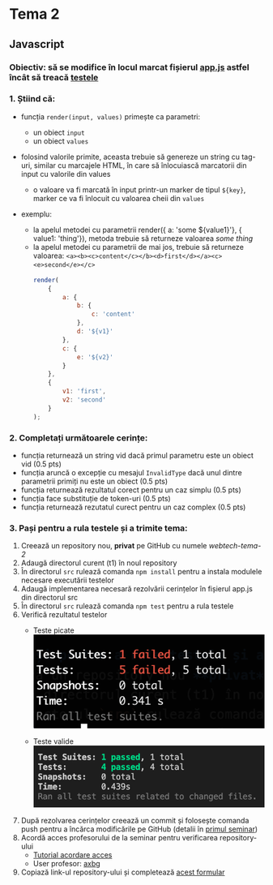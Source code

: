 # Tema 2

## Javascript

### Obiectiv: să se modifice în locul marcat fișierul [app.js](./src/app.js) astfel încât să treacă [testele](./src/test/)

### 1. Știind că:
- funcția `render(input, values)` primește ca parametri:
    - un obiect `input`
    - un obiect `values`

- folosind valorile primite, aceasta trebuie să genereze un string cu tag-uri, similar cu marcajele HTML, în care să înlocuiască marcatorii din input cu valorile din values
    - o valoare va fi marcată în input printr-un marker de tipul `${key}`, marker ce va fi înlocuit cu valoarea cheii din `values`

- exemplu:
    - la apelul metodei cu parametrii render({ a: 'some ${value1}'}, { value1: 'thing'}), metoda trebuie să returneze valoarea *<a>some thing</a>*
    - la apelul metodei cu parametrii de mai jos, trebuie să returneze valoarea: `<a><b><c>content</c></b><d>first</d></a><c><e>second</e></c>`
        ```javascript
        render(
            {
                a: {
                    b: {
                        c: 'content'
                    },
                    d: '${v1}'
                },
                c: {
                    e: '${v2}'
                }
            }, 
            {
                v1: 'first',
                v2: 'second'
            }
        );
        ```

### 2. Completați următoarele cerințe:
- funcția returnează un string vid dacă primul parametru este un obiect vid (0.5 pts)
- funcția aruncă o excepție cu mesajul `InvalidType` dacă unul dintre parametrii primiți nu este un obiect (0.5 pts)
- funcția returnează rezultatul corect pentru un caz simplu (0.5 pts)
- funcția face substituție de token-uri (0.5 pts)
- funcția returnează rezutatul curect pentru un caz complex (0.5 pts)

### 3. Pași pentru a rula testele și a trimite tema:
1. Creează un repository nou, **privat** pe GitHub cu numele *webtech-tema-2*
2. Adaugă directorul curent (t1) în noul repository
3. În directorul `src` rulează comanda `npm install` pentru a instala modulele necesare executării testelor
4. Adaugă implementarea necesară rezolvării cerințelor în fișierul app.js din directorul src
5. În directorul `src` rulează comanda `npm test` pentru a rula testele
6. Verifică rezultatul testelor
    - Teste picate
        ![Rulare teste](../t1/assets/teste-bad.png)

    - Teste valide
        ![Rulare teste](../t1/assets/teste-good.png)
7. După rezolvarea cerințelor creează un commit și folosește comanda push pentru a încărca modificările pe GitHub (detalii în [primul seminar](./../s1/README.md))
8. Acordă acces profesorului de la seminar pentru verificarea repository-ului
    - [Tutorial acordare acces](https://docs.github.com/en/account-and-profile/setting-up-and-managing-your-personal-account-on-github/managing-access-to-your-personal-repositories/inviting-collaborators-to-a-personal-repository)
    - User profesor: [axbg](https://github.com/axbg)
9. Copiază link-ul repository-ului și completează [acest formular](https://forms.gle/o7xGfekQusbTSe7r6)
